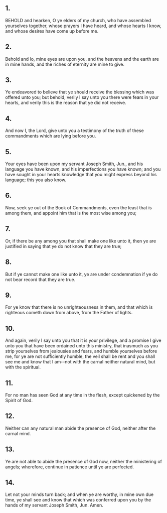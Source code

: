 ## 1.
BEHOLD and hearken, O ye elders of my church, who have assembled yourselves together, whose prayers I have heard, and whose hearts I know, and whose desires have come up before me.
## 2.
Behold and lo, mine eyes are upon you, and the heavens and the earth are in mine hands, and the riches of eternity are mine to give.
## 3.
Ye endeavored to believe that ye should receive the blessing which was offered unto you; but behold, verily I say unto you there were fears in your hearts, and verily this is the reason that ye did not receive.
## 4.
And now I, the Lord, give unto you a testimony of the truth of these commandments which are lying before you.
## 5.
Your eyes have been upon my servant Joseph Smith, Jun., and his language you have known, and his imperfections you have known; and you have sought in your hearts knowledge that you might express beyond his language; this you also know.
## 6.
Now, seek ye out of the Book of Commandments, even the least that is among them, and appoint him that is the most wise among you;
## 7.
Or, if there be any among you that shall make one like unto it, then ye are justified in saying that ye do not know that they are true;
## 8.
But if ye cannot make one like unto it, ye are under condemnation if ye do not bear record that they are true.
## 9.
For ye know that there is no unrighteousness in them, and that which is righteous cometh down from above, from the Father of lights.
## 10.
And again, verily I say unto you that it is your privilege, and a promise I give unto you that have been ordained unto this ministry, that inasmuch as you strip yourselves from jealousies and fears, and humble yourselves before me, for ye are not sufficiently humble, the veil shall be rent and you shall see me and know that I am--not with the carnal neither natural mind, but with the spiritual.
## 11.
For no man has seen God at any time in the flesh, except quickened by the Spirit of God.
## 12.
Neither can any natural man abide the presence of God, neither after the carnal mind.
## 13.
Ye are not able to abide the presence of God now, neither the ministering of angels; wherefore, continue in patience until ye are perfected.
## 14.
Let not your minds turn back; and when ye are worthy, in mine own due time, ye shall see and know that which was conferred upon you by the hands of my servant Joseph Smith, Jun. Amen.
